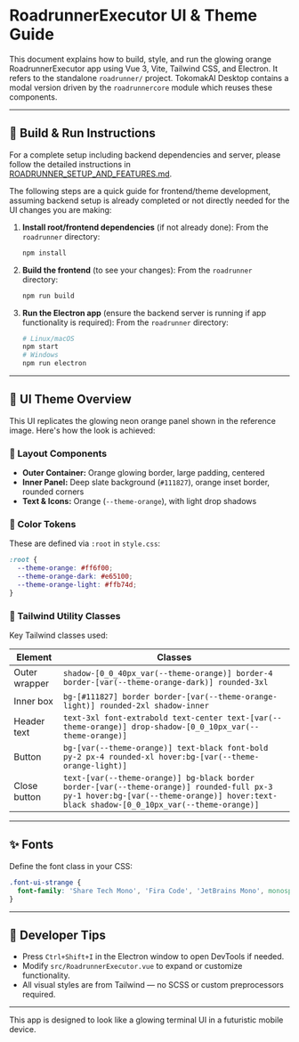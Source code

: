 # RoadrunnerExecutor UI & Theme Guide

This document explains how to build, style, and run the glowing orange RoadrunnerExecutor app using Vue 3, Vite, Tailwind CSS, and Electron. It refers to the standalone `roadrunner/` project. TokomakAI Desktop contains a modal version driven by the `roadrunnercore` module which reuses these components.

---

## 🚀 Build & Run Instructions

For a complete setup including backend dependencies and server, please follow the detailed instructions in [ROADRUNNER_SETUP_AND_FEATURES.md](./ROADRUNNER_SETUP_AND_FEATURES.md).

The following steps are a quick guide for frontend/theme development, assuming backend setup is already completed or not directly needed for the UI changes you are making:

1. **Install root/frontend dependencies** (if not already done):
   From the `roadrunner` directory:
   ```bash
   npm install
   ```

2. **Build the frontend** (to see your changes):
   From the `roadrunner` directory:
   ```bash
   npm run build
   ```

3. **Run the Electron app** (ensure the backend server is running if app functionality is required):
   From the `roadrunner` directory:
   ```bash
   # Linux/macOS
   npm start
   # Windows
   npm run electron
   ```

---

## 🎨 UI Theme Overview

This UI replicates the glowing neon orange panel shown in the reference image. Here's how the look is achieved:

### 🧱 Layout Components

- **Outer Container:** Orange glowing border, large padding, centered
- **Inner Panel:** Deep slate background (`#111827`), orange inset border, rounded corners
- **Text & Icons:** Orange (`--theme-orange`), with light drop shadows

### 🧡 Color Tokens

These are defined via `:root` in `style.css`:

```css
:root {
  --theme-orange: #ff6f00;
  --theme-orange-dark: #e65100;
  --theme-orange-light: #ffb74d;
}
```

### 💅 Tailwind Utility Classes

Key Tailwind classes used:

| Element       | Classes                                                                                                                                                                                |
| ------------- | -------------------------------------------------------------------------------------------------------------------------------------------------------------------------------------- |
| Outer wrapper | `shadow-[0_0_40px_var(--theme-orange)] border-4 border-[var(--theme-orange-dark)] rounded-3xl`                                                                                         |
| Inner box     | `bg-[#111827] border border-[var(--theme-orange-light)] rounded-2xl shadow-inner`                                                                                                      |
| Header text   | `text-3xl font-extrabold text-center text-[var(--theme-orange)] drop-shadow-[0_0_10px_var(--theme-orange)]`                                                                            |
| Button        | `bg-[var(--theme-orange)] text-black font-bold py-2 px-4 rounded-xl hover:bg-[var(--theme-orange-light)]`                                                                              |
| Close button  | `text-[var(--theme-orange)] bg-black border border-[var(--theme-orange)] rounded-full px-3 py-1 hover:bg-[var(--theme-orange)] hover:text-black shadow-[0_0_10px_var(--theme-orange)]` |

---

## ✨ Fonts

Define the font class in your CSS:

```css
.font-ui-strange {
  font-family: 'Share Tech Mono', 'Fira Code', 'JetBrains Mono', monospace;
}
```

---

## 🧪 Developer Tips

- Press `Ctrl+Shift+I` in the Electron window to open DevTools if needed.
- Modify `src/RoadrunnerExecutor.vue` to expand or customize functionality.
- All visual styles are from Tailwind — no SCSS or custom preprocessors required.

---

This app is designed to look like a glowing terminal UI in a futuristic mobile device.
